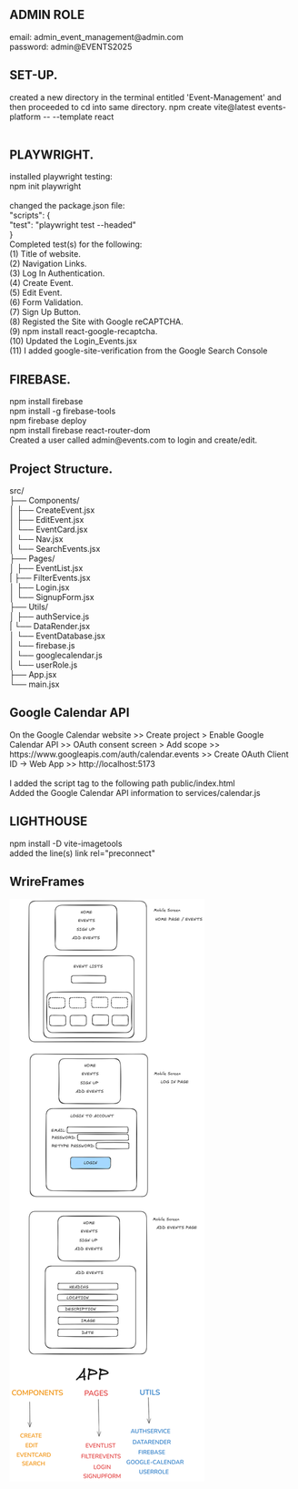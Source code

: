 <h2>ADMIN ROLE</h2>
email: admin_event_management@admin.com<br/>
password: admin@EVENTS2025
<h2>SET-UP.</h2>
created a new directory in the terminal entitled 'Event-Management' and then proceeded to cd into same directory.
npm create vite@latest events-platform -- --template react
</br></br>
<h2>PLAYWRIGHT.</h2>
installed playwright testing:<br/>
npm init playwright<br/>
<br/>
changed the package.json file:<br/>
"scripts": {<br/>
    "test": "playwright test --headed"<br/>
}<br/>
Completed test(s) for the following:<br/>
(1) Title of website.<br/>
(2) Navigation Links.<br/>
(3) Log In Authentication.<br/>
(4) Create Event.<br/>
(5) Edit Event.<br/>
(6) Form Validation.</br>
(7) Sign Up Button.</br>
(8) Registed the Site with Google reCAPTCHA.</br>
(9) npm install react-google-recaptcha. </br>
(10) Updated the Login_Events.jsx </br>
(11) I added google-site-verification from the Google Search Console </br>

<h2>FIREBASE.</h2>
npm install firebase<br/>
npm install -g firebase-tools<br/>
npm firebase deploy<br/>
npm install firebase react-router-dom<br/>
Created a user called admin@events.com to login and create/edit.

<h2>Project Structure.</h2>
src/<br/>
├── Components/<br/>
│ ├── CreateEvent.jsx<br/>
│ ├── EditEvent.jsx<br/>
│ └── EventCard.jsx<br/>
│ └── Nav.jsx<br/>
│ └── SearchEvents.jsx<br/>
├── Pages/<br/>
│ ├── EventList.jsx<br/>
| ├── FilterEvents.jsx<br/>
│ ├── Login.jsx<br/>
│ └── SignupForm.jsx<br/>
├── Utils/<br/>
│ ├── authService.js<br/>
| └── DataRender.jsx<br/>
│ └── EventDatabase.jsx<br/>
│ └── firebase.js<br/>
│ └── googlecalendar.js<br/>
│ └── userRole.js<br/>
├── App.jsx<br/>
└── main.jsx<br/>

<h2>Google Calendar API</h2>
On the Google Calendar website >> Create project > Enable Google Calendar API >> OAuth consent screen > Add scope >> https://www.googleapis.com/auth/calendar.events >> Create OAuth Client ID → Web App >> http://localhost:5173
<br/><br/>
I added the script tag to the following path public/index.html <script async defer src="https://apis.google.com/js/api.js"></script><br/>
Added the Google Calendar API information to services/calendar.js

<h2>LIGHTHOUSE</h2>
npm install -D vite-imagetools</br>
added the line(s) link rel="preconnect"</br>

<h2>WrireFrames</h2>

![Wireframe Image](./src/assets/wireframes_events.png)